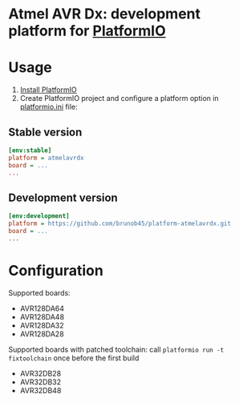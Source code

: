 # Atmel AVR Dx: development platform for [PlatformIO](http://platformio.org)

# Usage

1. [Install PlatformIO](http://platformio.org)
2. Create PlatformIO project and configure a platform option in [platformio.ini](http://docs.platformio.org/page/projectconf.html) file:

## Stable version

```ini
[env:stable]
platform = atmelavrdx
board = ...
...
```

## Development version

```ini
[env:development]
platform = https://github.com/brunob45/platform-atmelavrdx.git
board = ...
...
```

# Configuration

Supported boards:
- AVR128DA64
- AVR128DA48
- AVR128DA32
- AVR128DA28

Supported boards with patched toolchain: call `platformio run -t fixtoolchain` once before the first build
- AVR32DB28
- AVR32DB32
- AVR32DB48
